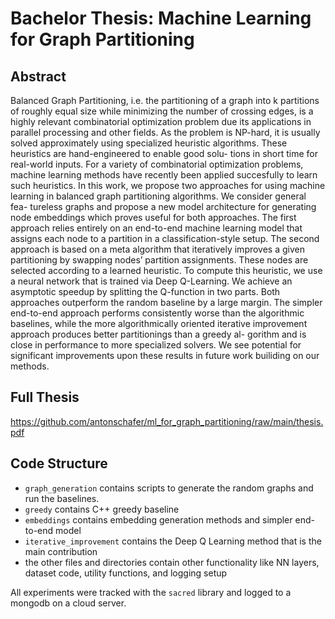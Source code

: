 # Bachelor Thesis: Machine Learning for Graph Partitioning

## Abstract

Balanced Graph Partitioning, i.e. the partitioning of a graph into k partitions of roughly equal size while minimizing the number of crossing edges, is a highly relevant combinatorial optimization problem due its applications in parallel processing and other fields. As the problem is NP-hard, it is usually solved approximately using specialized heuristic algorithms. These heuristics are hand-engineered to enable good solu- tions in short time for real-world inputs. For a variety of combinatorial optimization problems, machine learning methods have recently been applied succesfully to learn such heuristics.
In this work, we propose two approaches for using machine learning in balanced graph partitioning algorithms. We consider general fea- tureless graphs and propose a new model architecture for generating node embeddings which proves useful for both approaches. The first approach relies entirely on an end-to-end machine learning model that assigns each node to a partition in a classification-style setup. The second approach is based on a meta algorithm that iteratively improves a given partitioning by swapping nodes’ partition assignments. These nodes are selected according to a learned heuristic. To compute this heuristic, we use a neural network that is trained via Deep Q-Learning. We achieve an asymptotic speedup by splitting the Q-function in two parts.
Both approaches outperform the random baseline by a large margin. The simpler end-to-end approach performs consistently worse than the algorithmic baselines, while the more algorithmically oriented iterative improvement approach produces better partitionings than a greedy al- gorithm and is close in performance to more specialized solvers. We see potential for significant improvements upon these results in future work builiding on our methods.

## Full Thesis

https://github.com/antonschafer/ml_for_graph_partitioning/raw/main/thesis.pdf

## Code Structure

- `graph_generation` contains scripts to generate the random graphs and run the baselines. 
- `greedy` contains C++ greedy baseline
- `embeddings` contains embedding generation methods and simpler end-to-end model
- `iterative_improvement` contains the Deep Q Learning method that is the main contribution
- the other files and directories contain other functionality like NN layers, dataset code, utility functions, and logging setup

All experiments were tracked with the `sacred` library and logged to a mongodb on a cloud server.

